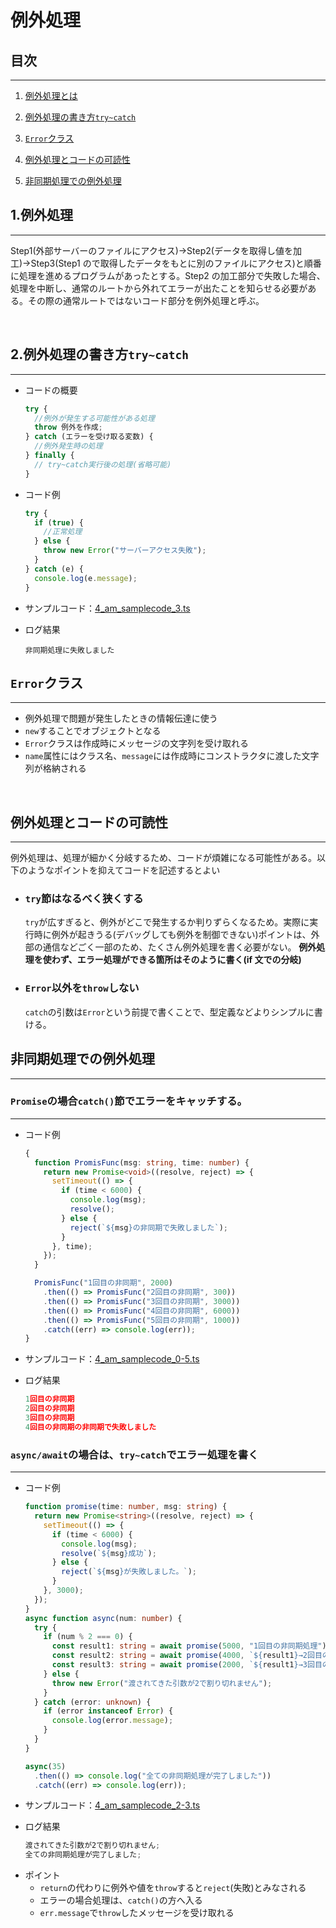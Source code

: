 # 例外処理

## 目次

---

1. [例外処理とは](#anchor1)

1. [例外処理の書き方`try~catch`](#anchor2)

1. [`Error`クラス](#anchor3)

1. [例外処理とコードの可読性](#anchor4)

1. [非同期処理での例外処理](#anchor5)

<div style="page-break-before:always"></div>

<a id="anchor1"></a>

## 1.例外処理

---

Step1(外部サーバーのファイルにアクセス)→Step2(データを取得し値を加工)→Step3(Step1 ので取得したデータをもとに別のファイルにアクセス)と順番に処理を進めるプログラムがあったとする。Step2 の加工部分で失敗した場合、処理を中断し、通常のルートから外れてエラーが出たことを知らせる必要がある。その際の通常ルートではないコード部分を例外処理と呼ぶ。

<br>

<a id="anchor2"></a>

## 2.例外処理の書き方`try~catch`

---

- コードの概要

  ```typescript
  try {
    //例外が発生する可能性がある処理
    throw 例外を作成;
  } catch (エラーを受け取る変数) {
    //例外発生時の処理
  } finally {
    // try~catch実行後の処理(省略可能)
  }
  ```

- コード例

  ```typescript
  try {
    if (true) {
      //正常処理
    } else {
      throw new Error("サーバーアクセス失敗");
    }
  } catch (e) {
    console.log(e.message);
  }
  ```

- サンプルコード：[4_am_samplecode_3.ts](../TypeScript_Sample_Code/4_am_pm/src/4_am_samplecode_3.ts)

- ログ結果

  ```typesctipt
  非同期処理に失敗しました
  ```

<div style="page-break-before:always"></div>

<a id="anchor3"></a>

## `Error`クラス

---

- 例外処理で問題が発生したときの情報伝達に使う
- `new`することでオブジェクトとなる
- `Error`クラスは作成時にメッセージの文字列を受け取れる
- `name`属性にはクラス名、`message`には作成時にコンストラクタに渡した文字列が格納される

<br>

<a id="anchor4"></a>

## 例外処理とコードの可読性

---

例外処理は、処理が細かく分岐するため、コードが煩雑になる可能性がある。以下のようなポイントを抑えてコードを記述するとよい

- ### `try`節はなるべく狭くする

  `try`が広すぎると、例外がどこで発生するか判りずらくなるため。実際に実行時に例外が起きうる(デバッグしても例外を制御できない)ポイントは、外部の通信などごく一部のため、たくさん例外処理を書く必要がない。
  **例外処理を使わず、エラー処理ができる箇所はそのように書く(if 文での分岐)**

- ### `Error`以外を`throw`しない
  `catch`の引数は`Error`という前提で書くことで、型定義などよりシンプルに書ける。

<div style="page-break-before:always"></div>

<a id="anchor5"></a>

## 非同期処理での例外処理

---

### `Promise`の場合`catch()`節でエラーをキャッチする。

---

- コード例

  ```typescript
  {
    function PromisFunc(msg: string, time: number) {
      return new Promise<void>((resolve, reject) => {
        setTimeout(() => {
          if (time < 6000) {
            console.log(msg);
            resolve();
          } else {
            reject(`${msg}の非同期で失敗しました`);
          }
        }, time);
      });
    }

    PromisFunc("1回目の非同期", 2000)
      .then(() => PromisFunc("2回目の非同期", 300))
      .then(() => PromisFunc("3回目の非同期", 3000))
      .then(() => PromisFunc("4回目の非同期", 6000))
      .then(() => PromisFunc("5回目の非同期", 1000))
      .catch((err) => console.log(err));
  }
  ```

- サンプルコード：[4_am_samplecode_0-5.ts](../TypeScript_Sample_Code/4_am_pm/src/4_am_samplecode_0-5.ts)

- ログ結果

  ```typescript
  1回目の非同期
  2回目の非同期
  3回目の非同期
  4回目の非同期の非同期で失敗しました
  ```

<div style="page-break-before:always"></div>

### `async/await`の場合は、`try~catch`でエラー処理を書く

---

- コード例

  ```typescript
  function promise(time: number, msg: string) {
    return new Promise<string>((resolve, reject) => {
      setTimeout(() => {
        if (time < 6000) {
          console.log(msg);
          resolve(`${msg}成功`);
        } else {
          reject(`${msg}が失敗しました。`);
        }
      }, 3000);
    });
  }
  async function async(num: number) {
    try {
      if (num % 2 === 0) {
        const result1: string = await promise(5000, "1回目の非同期処理");
        const result2: string = await promise(4000, `${result1}→2回目の非同期処理`);
        const result3: string = await promise(2000, `${result1}→3回目の非同期処理`);
      } else {
        throw new Error("渡されてきた引数が2で割り切れません");
      }
    } catch (error: unknown) {
      if (error instanceof Error) {
        console.log(error.message);
      }
    }
  }

  async(35)
    .then(() => console.log("全ての非同期処理が完了しました"))
    .catch((err) => console.log(err));
  ```

- サンプルコード：[4_am_samplecode_2-3.ts](../TypeScript_Sample_Code/4_am_pm/src/4_am_samplecode_2-3.ts)

- ログ結果

  ```typescript
  渡されてきた引数が2で割り切れません;
  全ての非同期処理が完了しました;
  ```

<div style="page-break-before:always"></div>

- ポイント
  - `return`の代わりに例外や値を`throw`すると`reject`(失敗)とみなされる
  - エラーの場合処理は、`catch()`の方へ入る
  - `err.message`で`throw`したメッセージを受け取れる
